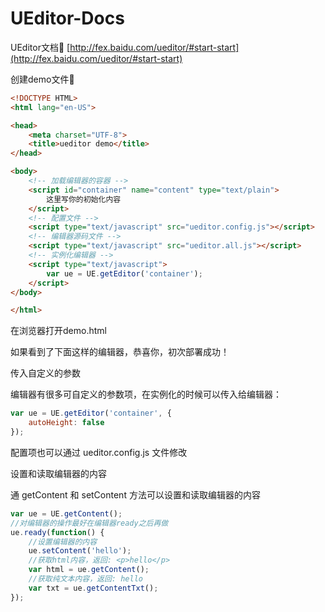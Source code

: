 # UEditor-Docs

UEditor文档📖 [http://fex.baidu.com/ueditor/#start-start](http://fex.baidu.com/ueditor/#start-start)

创建demo文件📃

```html
<!DOCTYPE HTML>
<html lang="en-US">

<head>
    <meta charset="UTF-8">
    <title>ueditor demo</title>
</head>

<body>
    <!-- 加载编辑器的容器 -->
    <script id="container" name="content" type="text/plain">
        这里写你的初始化内容
    </script>
    <!-- 配置文件 -->
    <script type="text/javascript" src="ueditor.config.js"></script>
    <!-- 编辑器源码文件 -->
    <script type="text/javascript" src="ueditor.all.js"></script>
    <!-- 实例化编辑器 -->
    <script type="text/javascript">
        var ue = UE.getEditor('container');
    </script>
</body>

</html>
```

在浏览器打开demo.html

如果看到了下面这样的编辑器，恭喜你，初次部署成功！

传入自定义的参数

编辑器有很多可自定义的参数项，在实例化的时候可以传入给编辑器：

```js
var ue = UE.getEditor('container', {
    autoHeight: false
});
```

配置项也可以通过 ueditor.config.js 文件修改

设置和读取编辑器的内容

通 getContent 和 setContent 方法可以设置和读取编辑器的内容

```js
var ue = UE.getContent();
//对编辑器的操作最好在编辑器ready之后再做
ue.ready(function() {
    //设置编辑器的内容
    ue.setContent('hello');
    //获取html内容，返回: <p>hello</p>
    var html = ue.getContent();
    //获取纯文本内容，返回: hello
    var txt = ue.getContentTxt();
});
```


